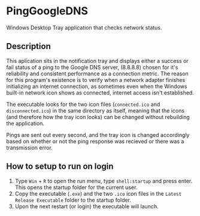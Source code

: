 # PingGoogleDNS

Windows Desktop Tray application that checks network status.

## Description

This aplication sits in the notification tray and displays either a success or fail status of a ping to the Google DNS server, (8.8.8.8) chosen for it's reliability and consistent performance as a connection metric. The reason for this program's existence is to verify when a network adapter finishes initializing an internet connection, as sometimes even when the Windows built-in network icon shows as connected, internet access isn't established.

The executable looks for the two icon files (`connected.ico` and `disconnected.ico`) in the same directory as itself, meaning that the icons (and therefore how the tray icon looks) can be changed without rebuilding the application.

Pings are sent out every second, and the tray icon is changed accordingly based on whether or not the ping response was recieved or there was a transmission error.

## How to setup to run on login

1. Type `Win` + `R` to open the run menu, type `shell:startup` and press enter. This opens the startup folder for the current user.
2. Copy the executable (`.exe`) and the two `.ico` icon files in the `Latest Release Executable` folder to the startup folder.
3. Upon the next restart (or login) the executable will launch.